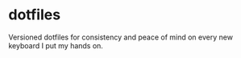 # dotfiles
Versioned dotfiles for consistency and peace of mind on every new keyboard I put my hands on.
